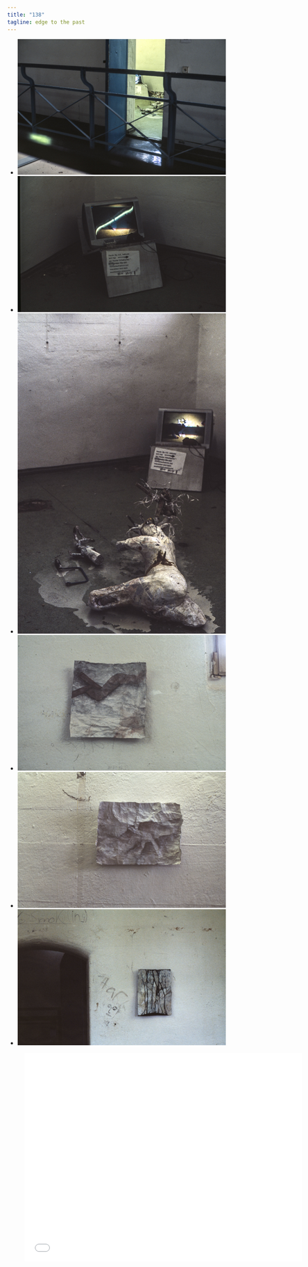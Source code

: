 ```yaml
---
title: "138"
tagline: edge to the past
---
```



 -  ![bild](2015-06-23-0016.JPG)
 -  ![bild](2015-06-23-0015.JPG)
 -  ![bild](2015-06-23-0005.JPG)
 -  ![bild](2015-06-23-0012.JPG)
 -  ![bild](2015-06-23-0007.JPG)
 -  ![bild](2015-06-23-0008.JPG)
 
<figure class="video vier:drei">
<iframe width="640" height="480" src="//www.youtube-nocookie.com/embed/UGDmV3NWu38?version=3&loop=1&playlist=UGDmV3NWu38&rel=0&autohide=1&autoplay=1&controls=0&modestbranding=1&showinfo=0&theme=light" allowfullscreen="allowfullscreen" style="border:none"></iframe>
</figure>
